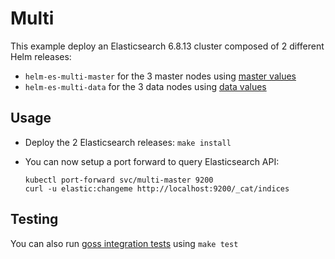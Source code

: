 # Multi

This example deploy an Elasticsearch 6.8.13 cluster composed of 2 different Helm
releases:

- `helm-es-multi-master` for the 3 master nodes using [master values][]
- `helm-es-multi-data` for the 3 data nodes using [data values][]

## Usage

* Deploy the 2 Elasticsearch releases: `make install`

* You can now setup a port forward to query Elasticsearch API:

  ```
  kubectl port-forward svc/multi-master 9200
  curl -u elastic:changeme http://localhost:9200/_cat/indices
  ```

## Testing

You can also run [goss integration tests][] using `make test`


[data values]: https://github.com/elastic/helm-charts/tree/6.8/elasticsearch/examples/multi/data.yml
[goss integration tests]: https://github.com/elastic/helm-charts/tree/6.8/elasticsearch/examples/multi/test/goss.yaml
[master values]: https://github.com/elastic/helm-charts/tree/6.8/elasticsearch/examples/multi/master.yml
